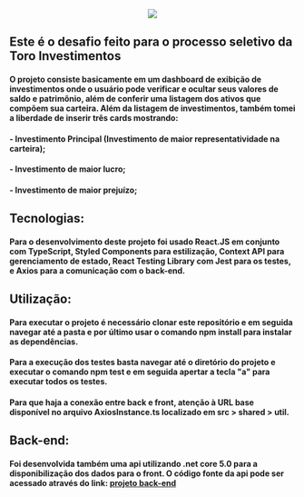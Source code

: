 <p align="center">
  <img src="https://github.com/gusnogueira/toro.front/blob/master/Desafio-Toro-Google-Chrome-2022-03-28-22-14-33.gif"/>
</p>

## Este é o desafio feito para o processo seletivo da Toro Investimentos
#### O projeto consiste basicamente em um dashboard de exibição de investimentos onde o usuário pode verificar e ocultar seus valores de saldo e patrimônio, além de conferir uma listagem dos ativos que compõem sua carteira. Além da listagem de investimentos, também tomei a liberdade de inserir três cards mostrando:
#### - Investimento Principal (Investimento de maior representatividade na carteira);
#### - Investimento de maior lucro;
#### - Investimento de maior prejuízo;

## Tecnologias:
#### Para o desenvolvimento deste projeto foi usado React.JS em conjunto com TypeScript, Styled Components para estilização, Context API para gerenciamento de estado,  React Testing Library com Jest para os testes, e Axios para a comunicação com o back-end.

## Utilização:
#### Para executar o projeto é necessário clonar este repositório e em seguida navegar até a pasta e por último usar o comando npm install para instalar as dependências.
#### Para a execução dos testes basta navegar até o diretório do projeto e executar o comando npm test e em seguida apertar a tecla "a" para executar todos os testes.
#### Para que haja a conexão entre back e front, atenção à URL base disponível no arquivo AxiosInstance.ts localizado em src > shared > util.

## Back-end:
#### Foi desenvolvida também uma api utilizando .net core 5.0 para a disponibilização dos dados para o front. O código fonte da api pode ser acessado através do link: <a href="https://github.com/gusnogueira/toro.back"><b>projeto back-end</b></a>

